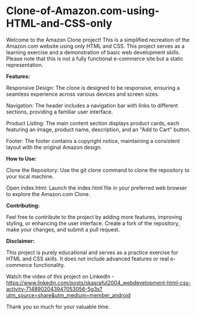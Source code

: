 # Clone-of-Amazon.com-using-HTML-and-CSS-only
Welcome to the Amazon Clone project! This is a simplified recreation of the Amazon.com website using only HTML and CSS. This project serves as a learning exercise and a demonstration of basic web development skills. Please note that this is not a fully functional e-commerce site but a static representation.

**Features:**

Responsive Design: The clone is designed to be responsive, ensuring a seamless experience across various devices and screen sizes.

Navigation: The header includes a navigation bar with links to different sections, providing a familiar user interface.

Product Listing: The main content section displays product cards, each featuring an image, product name, description, and an "Add to Cart" button.

Footer: The footer contains a copyright notice, maintaining a consistent layout with the original Amazon design.

**How to Use:**

Clone the Repository: Use the git clone command to clone the repository to your local machine.

Open index.html: Launch the index.html file in your preferred web browser to explore the Amazon.com Clone.

**Contributing:**

Feel free to contribute to the project by adding more features, improving styling, or enhancing the user interface. Create a fork of the repository, make your changes, and submit a pull request.

**Disclaimer:**

This project is purely educational and serves as a practice exercise for HTML and CSS skills. It does not include advanced features or real e-commerce functionality.

Watch the video of this project on LinkedIn - https://www.linkedin.com/posts/skasraful2004_webdevelopment-html-css-activity-7148902043947053056-5g3s?utm_source=share&utm_medium=member_android

Thank you so much for your valuable time.
